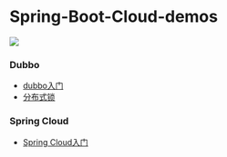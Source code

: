 # Spring-Boot-Cloud-demos

 <img src="https://wx2.sinaimg.cn/mw1024/70a2f8b2gy1g3e2ddjt3pj21910u0qrh.jpg">




### Dubbo
- [dubbo入门](http://coderpwh.com/2018/05/10/Dubbo%E5%85%A5%E9%97%A8/)
- [分布式锁](http://coderpwh.com/2018/06/05/%E5%88%86%E5%B8%83%E5%BC%8F%E9%94%81%E7%9A%84%E5%AE%9E%E7%8E%B0/)


### Spring Cloud
- [Spring Cloud入门](http://coderpwh.com/2018/08/07/springCloud/)
 
